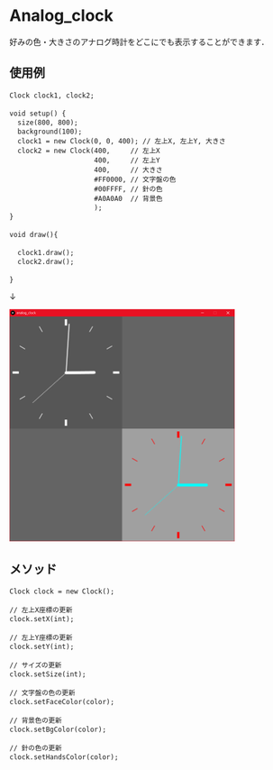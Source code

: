 # Analog_clock

好みの色・大きさのアナログ時計をどこにでも表示することができます．

## 使用例

~~~Processing
Clock clock1, clock2;

void setup() {
  size(800, 800);
  background(100);
  clock1 = new Clock(0, 0, 400); // 左上X, 左上Y, 大きさ
  clock2 = new Clock(400,     // 左上X
                     400,     // 左上Y
                     400,     // 大きさ
                     #FF0000, // 文字盤の色
                     #00FFFF, // 針の色
                     #A0A0A0  // 背景色
                     );
}

void draw(){

  clock1.draw();
  clock2.draw();

}
~~~

↓

<img src="https://raw.githubusercontent.com/pic-man749/Analog_clock/master/picture/main.png" width="400px">

## メソッド

~~~Processing
Clock clock = new Clock();

// 左上X座標の更新
clock.setX(int);

// 左上Y座標の更新
clock.setY(int);

// サイズの更新
clock.setSize(int);

// 文字盤の色の更新
clock.setFaceColor(color);

// 背景色の更新
clock.setBgColor(color);

// 針の色の更新
clock.setHandsColor(color);
~~~
